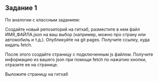 ## Задание 1
По аналогии с классным заданием:

Создайте новый репозиторий на гитхаб, разместите в нем файл ИМЯ_ФАЙЛА.json на ваш выбор (например, можно про страну или автомобиль и т.д.).
Опубликуйте на git pages. Получите ссылку, куда кидать fetch.

После этого создайте страницу с подключенным js файлом. Получите информацию из вашего json при помощи fetch  по нажатию кнопки, отразите ее на странице.

Выложите страницу на гитхаб


